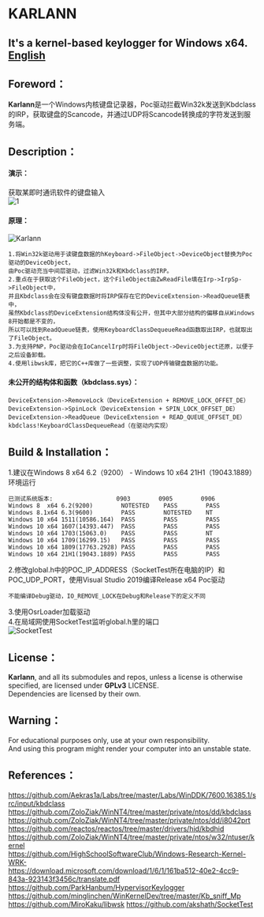 # KARLANN
## It's a kernel-based keylogger for Windows x64. <a href="https://github.com/hkx3upper/Karlann/wiki">English</a>  
## Foreword：
**Karlann**是一个Windows内核键盘记录器，Poc驱动拦截Win32k发送到Kbdclass的IRP，获取键盘的Scancode，并通过UDP将Scancode转换成的字符发送到服务端。  
## Description：
#### 演示：  
获取某即时通讯软件的键盘输入  
![1](https://user-images.githubusercontent.com/41336794/188272341-167188c8-aff0-4b7b-8110-2164a7362aef.gif)  
#### 原理：
![Karlann](https://user-images.githubusercontent.com/41336794/188293026-0bfcdd72-3e2d-47fe-b604-5458d8a710f9.jpg)    
```
1.将Win32k驱动用于读键盘数据的hKeyboard->FileObject->DeviceObject替换为Poc驱动的DeviceObject，
由Poc驱动充当中间层驱动，过滤Win32k和Kbdclass的IRP。  
2.重点在于获取这个FileObject，这个FileObject由ZwReadFile填在Irp->IrpSp->FileObject中，
并且Kbdclass会在没有键盘数据时将IRP保存在它的DeviceExtension->ReadQueue链表中，
虽然Kbdclass的DeviceExtension结构体没有公开，但其中大部分结构的偏移自从Windows 8开始都是不变的，
所以可以找到ReadQueue链表，使用KeyboardClassDequeueRead函数取出IRP，也就取出了FileObject。  
3.为支持PNP，Poc驱动会在IoCancelIrp时将FileObject->DeviceObject还原，以便于之后设备卸载。
4.使用libwsk库，把它的C++库做了一些调整，实现了UDP传输键盘数据的功能。
```
#### 未公开的结构体和函数（kbdclass.sys）：
```
DeviceExtension->RemoveLock（DeviceExtension + REMOVE_LOCK_OFFET_DE）
DeviceExtension->SpinLock（DeviceExtension + SPIN_LOCK_OFFSET_DE）  
DeviceExtension->ReadQueue（DeviceExtension + READ_QUEUE_OFFSET_DE）  
kbdclass!KeyboardClassDequeueRead（在驱动内实现）  
```
## Build & Installation：
1.建议在Windows 8 x64 6.2（9200） - Windows 10 x64 21H1（19043.1889）环境运行  
```
已测试系统版本:                  0903        0905        0906
Windows 8  x64 6.2(9200)        NOTESTED    PASS        PASS
Windows 8.1x64 6.3(9600)        PASS        NOTESTED    NT
Windows 10 x64 1511(10586.164)  PASS        PASS        PASS
Windows 10 x64 1607(14393.447)  PASS        PASS        PASS
Windows 10 x64 1703(15063.0)    PASS        PASS        NT
Windows 10 x64 1709(16299.15)   PASS        PASS        PASS
Windows 10 x64 1809(17763.2928) PASS        PASS        PASS
Windows 10 x64 21H1(19043.1889) PASS        PASS        PASS
```
2.修改global.h中的POC_IP_ADDRESS（SocketTest所在电脑的IP）和POC_UDP_PORT，使用Visual Studio 2019编译Release x64 Poc驱动  
```
不能编译Debug驱动，IO_REMOVE_LOCK在Debug和Release下的定义不同
```
3.使用OsrLoader加载驱动  
4.在局域网使用SocketTest监听global.h里的端口  
![SocketTest](https://user-images.githubusercontent.com/41336794/188532624-a1cb49bf-748e-4fe9-ae2a-f7c3f41f2996.JPG)
## License：
**Karlann**, and all its submodules and repos, unless a license is otherwise specified, are licensed under **GPLv3** LICENSE.  
Dependencies are licensed by their own.  
## Warning：
For educational purposes only, use at your own responsibility.  
And using this program might render your computer into an unstable state.  
## References：
https://github.com/Aekras1a/Labs/tree/master/Labs/WinDDK/7600.16385.1/src/input/kbdclass  
https://github.com/ZoloZiak/WinNT4/tree/master/private/ntos/dd/kbdclass  
https://github.com/ZoloZiak/WinNT4/tree/master/private/ntos/dd/i8042prt  
https://github.com/reactos/reactos/tree/master/drivers/hid/kbdhid  
https://github.com/ZoloZiak/WinNT4/tree/master/private/ntos/w32/ntuser/kernel  
https://github.com/HighSchoolSoftwareClub/Windows-Research-Kernel-WRK-  
https://download.microsoft.com/download/1/6/1/161ba512-40e2-4cc9-843a-923143f3456c/translate.pdf  
https://github.com/ParkHanbum/HypervisorKeylogger  
https://github.com/minglinchen/WinKernelDev/tree/master/Kb_sniff_Mp  
https://github.com/MiroKaku/libwsk
https://github.com/akshath/SocketTest
